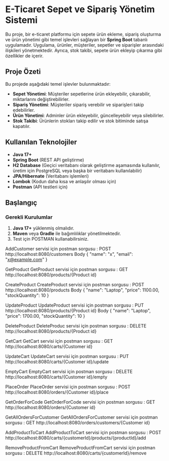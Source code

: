 # E-Ticaret Sepet ve Sipariş Yönetim Sistemi

Bu proje, bir e-ticaret platformu için sepete ürün ekleme, sipariş oluşturma ve ürün yönetimi gibi temel işlevleri sağlayan bir **Spring Boot** tabanlı uygulamadır. Uygulama, ürünler, müşteriler, sepetler ve siparişler arasındaki ilişkileri yönetmektedir. Ayrıca, stok takibi, sepete ürün ekleyip çıkarma gibi özellikler de içerir.

## Proje Özeti

Bu projede aşağıdaki temel işlevler bulunmaktadır:

- **Sepet Yönetimi**: Müşteriler sepetlerine ürün ekleyebilir, çıkarabilir, miktarlarını değiştirebilirler.
- **Sipariş Yönetimi**: Müşteriler sipariş verebilir ve siparişleri takip edebilirler.
- **Ürün Yönetimi**: Adminler ürün ekleyebilir, güncelleyebilir veya silebilirler.
- **Stok Takibi**: Ürünlerin stokları takip edilir ve stok bitiminde satışa kapatılır.

## Kullanılan Teknolojiler

- **Java 17+**
- **Spring Boot** (REST API geliştirme)
- **H2 Database** (Geçici veritabanı olarak geliştirme aşamasında kullanılır, üretim için PostgreSQL veya başka bir veritabanı kullanılabilir)
- **JPA/Hibernate** (Veritabanı işlemleri)
- **Lombok** (Kodun daha kısa ve anlaşılır olması için)
- **Postman** (API testleri için)
  
## Başlangıç

### Gerekli Kurulumlar

1. **Java 17+** yüklenmiş olmalıdır.
2. **Maven** veya **Gradle** ile bağımlılıklar yönetilmektedir.
3. Test için POSTMAN kullanabilirsiniz.
   
 AddCustomer servisi için postman sorgusu : POST http://localhost:8080/customers 
 Body
{
  "name": "x",
  "email": "x@example.com"
}

GetProduct
GetProduct servisi için postman sorgusu : GET http://localhost:8080/products/{Product id}

CreateProduct
CreateProduct servisi için postman sorgusu : POST http://localhost:8080/products
Body
{
  "name": "Laptop",
  "price": 1100.00,
  "stockQuantity": 10
}

UpdateProduct
UpdateProduct servisi için postman sorgusu : PUT http://localhost:8080/products/{Product id}
Body
{
  "name": "Laptop",
  "price": 1700.00,
  "stockQuantity": 10
}

DeleteProduct
DeleteProduc servisi için postman sorgusu : DELETE http://localhost:8080/products/{Product id}

GetCart
GetCart servisi için postman sorgusu : GET http://localhost:8080/carts/{Customer id}

UpdateCart
UpdateCart servisi için postman sorgusu : PUT http://localhost:8080/carts/{Customer id}/update

EmptyCart
EmptyCart servisi için postman sorgusu : DELETE http://localhost:8080/carts/{Customer id}/empty

PlaceOrder
PlaceOrder servisi için postman sorgusu : POST http://localhost:8080/orders/{Customer id}/place

GetOrderForCode
GetOrderForCode servisi için postman sorgusu : GET http://localhost:8080/orders/{Customer id}

GetAllOrdersForCustomer
GetAllOrdersForCustomer servisi için postman sorgusu : GET http://localhost:8080/orders/customers/{Customer id}

AddProductToCart
AddProductToCart servisi için postman sorgusu : POST http://localhost:8080/carts/{customerId}/products/{productId}/add

RemoveProductFromCart
RemoveProductFromCart servisi için postman sorgusu : DELETE http://localhost:8080/carts/{customerId}/remove


